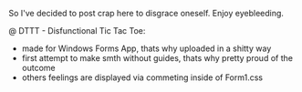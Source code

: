 So I've decided to post crap here to disgrace oneself. Enjoy eyebleeding.

@
DTTT - Disfunctional Tic Tac Toe:
- made for Windows Forms App, thats why uploaded in a shitty way
- first attempt to make smth without guides, thats why pretty proud of the outcome
- others feelings are displayed via commeting inside of Form1.css
